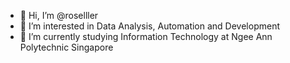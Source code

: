 - 👋 Hi, I’m @roselller
- 👀 I’m interested in Data Analysis, Automation and Development
- 🌱 I’m currently studying Information Technology at Ngee Ann Polytechnic Singapore

<!---
roselller/roselller is a ✨ special ✨ repository because its `README.md` (this file) appears on your GitHub profile.
You can click the Preview link to take a look at your changes.
--->
